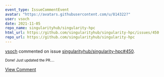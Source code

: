 ```yaml
---
event_type: IssueCommentEvent
avatar: "https://avatars.githubusercontent.com/u/814322?"
user: vsoch
date: 2021-11-05
repo_name: singularityhub/singularity-hpc
html_url: https://github.com/singularityhub/singularity-hpc/issues/450
repo_url: https://github.com/singularityhub/singularity-hpc
---
```


<a href='https://github.com/vsoch' target='_blank'>vsoch</a> commented on issue <a href='https://github.com/singularityhub/singularity-hpc/issues/450' target='_blank'>singularityhub/singularity-hpc#450</a>.

<small>Done! Just updated the PR....</small>

<a href='https://github.com/singularityhub/singularity-hpc/issues/450' target='_blank'>View Comment</a>